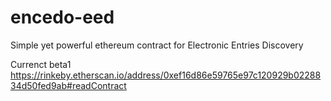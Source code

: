 # encedo-eed
Simple yet powerful ethereum contract for Electronic Entries Discovery 


Currenct beta1
https://rinkeby.etherscan.io/address/0xef16d86e59765e97c120929b0228834d50fed9ab#readContract
